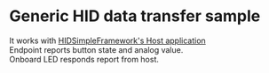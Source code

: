 # Generic HID data transfer sample
It works with [HIDSimpleFramework's Host application](https://github.com/yamamaya/HIDSimpleFramework)  
Endpoint reports button state and analog value.  
Onboard LED responds report from host.